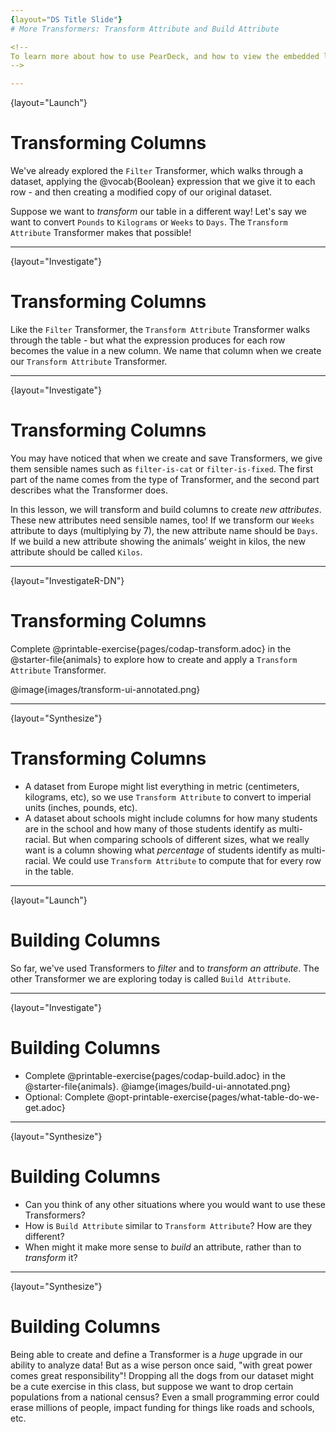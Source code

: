 ```yaml
---
{layout="DS Title Slide"} 
# More Transformers: Transform Attribute and Build Attribute

<!--
To learn more about how to use PearDeck, and how to view the embedded links on these slides without going into present mode visit https://help.peardeck.com/en
-->

---
```

{layout="Launch"}
# Transforming Columns

We've already explored the `Filter` Transformer, which walks through a dataset, applying the @vocab{Boolean} expression that we give it to each row - and then creating a modified copy of our original dataset.

Suppose we want to _transform_ our table in a different way! Let's say we want to convert `Pounds` to `Kilograms` or `Weeks` to `Days`. The `Transform Attribute` Transformer makes that possible!


---
{layout="Investigate"}
# Transforming Columns

Like the `Filter` Transformer, the `Transform Attribute` Transformer walks through the table - but what the expression produces for each row becomes the value in a new column. We name that column when we create our `Transform Attribute` Transformer.

---
{layout="Investigate"}
# Transforming Columns

You may have noticed that when we create and save Transformers, we give them sensible names such as `filter-is-cat` or `filter-is-fixed`. The first part of the name comes from the type of Transformer, and the second part describes what the Transformer does.

In this lesson, we will transform and build columns to create _new attributes_. These new attributes need sensible names, too! If we transform our `Weeks` attribute to days (multiplying by 7), the new attribute name should be `Days`.  If we build a new attribute showing the animals’ weight in kilos, the new attribute should be called `Kilos`.


---
{layout="InvestigateR-DN"}
# Transforming Columns

Complete @printable-exercise{pages/codap-transform.adoc} in the @starter-file{animals} to explore how to create and apply a `Transform Attribute` Transformer.

@image{images/transform-ui-annotated.png}

---
{layout="Synthesize"}
# Transforming Columns

- A dataset from Europe might list everything in metric (centimeters, kilograms, etc), so we use `Transform Attribute` to convert to imperial units (inches, pounds, etc).
- A dataset about schools might include columns for how many students are in the school and how many of those students identify as multi-racial. But when comparing schools of different sizes, what we really want is a column showing what _percentage_ of students identify as multi-racial. We could use `Transform Attribute` to compute that for every row in the table.


---
{layout="Launch"}
# Building Columns

So far, we've used Transformers to _filter_ and to _transform an attribute_. The other Transformer we are exploring today is called `Build Attribute`.



---
{layout="Investigate"}
# Building Columns

- Complete @printable-exercise{pages/codap-build.adoc} in the @starter-file{animals}.
@iamge{images/build-ui-annotated.png}
- Optional: Complete @opt-printable-exercise{pages/what-table-do-we-get.adoc}


<!--
	Now that students have some familiarity with creating and defining Transformers, invite them to explore `Build Attribute` to see if they can determine what it does. (It creates an additional column in the dataset, rather than _transforming_ the existing column.)
-->

---
{layout="Synthesize"}
# Building Columns

- Can you think of any other situations where you would want to use these Transformers?
- How is `Build Attribute` similar to `Transform Attribute`? How are they different?
- When might it make more sense to _build_ an attribute, rather than to _transform_ it?

<!--
- Can you think of any other situations where you would want to use these Transformers?
- How is `Build Attribute` similar to `Transform Attribute`? How are they different?
** _``Build Attribute`` creates an additional column, using the expression that we provide. `Transform Attribute` converts an existing column, using the expression that we provide._
- When might it make more sense to _build_ an attribute, rather than to _transform_ it?
** _We would build rather than transform if we want to do comparisons across columns, or need to preserve the original column for any reason (e.g., we want measurements in metric and standard units.)_
-->

---
{layout="Synthesize"}
# Building Columns

Being able to create and define a Transformer is a _huge_ upgrade in our ability to analyze data! But as a wise person once said, "with great power comes great responsibility"! Dropping all the dogs from our dataset might be a cute exercise in this class, but suppose we want to drop certain populations from a national census? Even a small programming error could erase millions of people, impact funding for things like roads and schools, etc.
